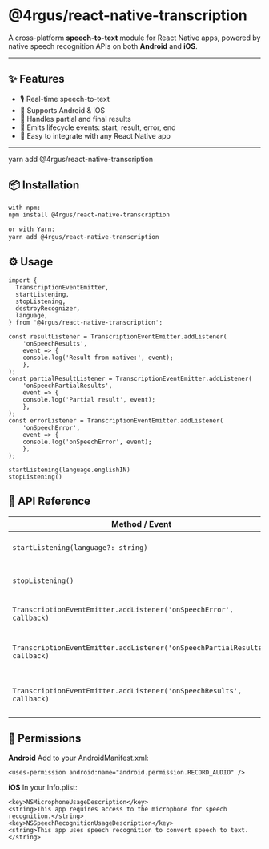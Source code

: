 # @4rgus/react-native-transcription

A cross-platform **speech-to-text** module for React Native apps, powered by native speech recognition APIs on both **Android** and **iOS**.



---

## ✨ Features

- 🎙️ Real-time speech-to-text
- 📱 Supports Android & iOS
- 🔄 Handles partial and final results
- 📡 Emits lifecycle events: start, result, error, end
- 🧩 Easy to integrate with any React Native app

---

yarn add @4rgus/react-native-transcription
## 📦 Installation

```bash
with npm:
npm install @4rgus/react-native-transcription

or with Yarn:
yarn add @4rgus/react-native-transcription
```

## ⚙️ Usage
```
import {
  TranscriptionEventEmitter,
  startListening,
  stopListening,
  destroyRecognizer,
  language,
} from '@4rgus/react-native-transcription';

const resultListener = TranscriptionEventEmitter.addListener(
    'onSpeechResults',
    event => {
    console.log('Result from native:', event);
    },
);
const partialResultListener = TranscriptionEventEmitter.addListener(
    'onSpeechPartialResults',
    event => {
    console.log('Partial result', event);
    },
);
const errorListener = TranscriptionEventEmitter.addListener(
    'onSpeechError',
    event => {
    console.log('onSpeechError', event);
    },
);

startListening(language.englishIN)
stopListening()
```

## 🧪 API Reference
| Method / Event                                                              | Description                        | Parameters                        | Returns               |
| --------------------------------------------------------------------------- | ---------------------------------- | --------------------------------- | --------------------- |
| `startListening(language?: string)`                                         | Starts speech recognition.         | `language` (optional) BCP-47 code | `void`                |
| `stopListening()`                                                           | Stops speech recognition.          | None                              | None                  |
| `TranscriptionEventEmitter.addListener('onSpeechError', callback)`          | Listen for recognition errors.     | `callback(event: any)`            | Event listener (void) |
| `TranscriptionEventEmitter.addListener('onSpeechPartialResults', callback)` | Listen for partial speech results. | `callback(event: any)`            | Event listener (void) |
| `TranscriptionEventEmitter.addListener('onSpeechResults', callback)` | Listen for complete speech results. | `callback(event: any)`            | Event listener (void) |



## 🚦 Permissions

<b>Android</b>
Add to your AndroidManifest.xml:
```
<uses-permission android:name="android.permission.RECORD_AUDIO" />
```

<b>iOS</b>
In your Info.plist:
```
<key>NSMicrophoneUsageDescription</key>
<string>This app requires access to the microphone for speech recognition.</string>
<key>NSSpeechRecognitionUsageDescription</key>
<string>This app uses speech recognition to convert speech to text.</string>
```